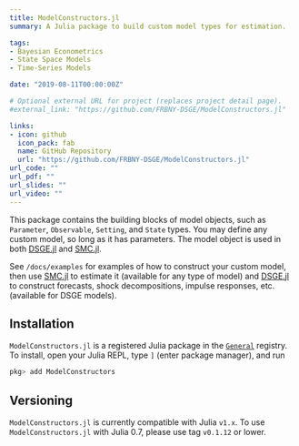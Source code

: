 ```yaml
---
title: ModelConstructors.jl
summary: A Julia package to build custom model types for estimation.

tags:
- Bayesian Econometrics
- State Space Models
- Time-Series Models

date: "2019-08-11T00:00:00Z"

# Optional external URL for project (replaces project detail page).
#external_link: "https://github.com/FRBNY-DSGE/ModelConstructors.jl"

links:
- icon: github
  icon_pack: fab
  name: GitHub Repository
  url: "https://github.com/FRBNY-DSGE/ModelConstructors.jl"
url_code: ""
url_pdf: ""
url_slides: ""
url_video: ""
---
```


This package contains the building blocks of model objects, such as `Parameter`, `Observable`, `Setting`, and `State` types. You may define any custom model, so long as it has parameters. The model object is used in both [DSGE.jl](https://github.com/FRBNY-DSGE/DSGE.jl) and [SMC.jl](https://github.com/FRBNY-DSGE/SMC.jl).

See `/docs/examples` for examples of how to construct your custom model, then use [SMC.jl](https://github.com/FRBNY-DSGE/SMC.jl) to estimate it (available for any type of model) and [DSGE.jl](https://github.com/FRBNY-DSGE/DSGE.jl) to construct forecasts, shock decompositions, impulse responses, etc. (available for DSGE models).

## Installation
`ModelConstructors.jl` is a registered Julia package in the [`General`](https://github.com/JuliaRegistries/General) registry.  To install, open your Julia REPL, type `]` (enter package manager), and run

```julia
pkg> add ModelConstructors
```

## Versioning
`ModelConstructors.jl` is currently compatible with Julia `v1.x`. To use `ModelConstructors.jl` with Julia 0.7, please use tag `v0.1.12` or lower.
